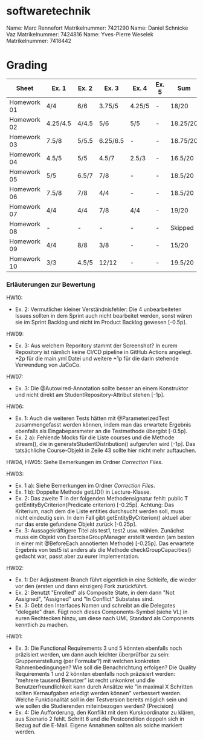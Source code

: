 # softwaretechnik

Name: Marc Rennefort Matrikelnummer: 7421290
Name: Daniel Schnicke Vaz Matrikelnummer: 7424816
Name: Yves-Pierre Weselek Matrikelnummer: 7418442

# Grading

| Sheet       | Ex. 1    | Ex. 2    | Ex. 3    | Ex. 4    | Ex. 5    | Sum      |
| ----------- | -------- | -------- | -------- | -------- | -------- | -------- |
| Homework 01 | 4/4      | 6/6      | 3.75/5   | 4.25/5   | -        | 18/20    |
| Homework 02 | 4.25/4.5 | 4/4.5    | 5/6      | 5/5      | -        | 18.25/20 |
| Homework 03 | 7.5/8    | 5/5.5    | 6.25/6.5 | -        | -        | 18.75/20 |
| Homework 04 | 4.5/5    | 5/5      | 4.5/7    | 2.5/3    | -        | 16.5/20  |
| Homework 05 | 5/5      | 6.5/7    | 7/8      | -        | -        | 18.5/20  |
| Homework 06 | 7.5/8    | 7/8      | 4/4      | -        | -        | 18.5/20  |
| Homework 07 | 4/4      | 4/4      | 7/8      | 4/4      | -        | 19/20    |
| Homework 08 | -        | -        | -        | -        | -        | Skipped  |
| Homework 09 | 4/4      | 8/8      | 3/8      | -        | -        | 15/20    |
| Homework 10 | 3/3      | 4.5/5    | 12/12    | -        | -        | 19.5/20  |

### Erläuterungen zur Bewertung

HW10:
- Ex. 2: Vermutlicher kleiner Verständnisfehler: Die 4 unbearbeiteten Issues sollten in dem Sprint auch nicht bearbeitet werden, sonst wären sie im Sprint Backlog und nicht im Product Backlog gewesen \[-0.5p\].


HW09:
- Ex. 3: Aus welchem Reporitory stammt der Screenshot? In eurem Repository ist nämlich keine CI/CD pipeline in GitHub Actions angelegt. +2p für die main.yml Datei und weitere +1p für die darin stehende Verwendung von JaCoCo. 

HW07:
- Ex. 3: Die @Autowired-Annotation sollte besser an einem Konstruktor und nicht direkt am StudentRepository-Attribut stehen \[-1p\].

HW06:
- Ex. 1: Auch die weiteren Tests hätten mit @ParameterizedTest zusammengefasst werden können, indem man das erwartete Ergebnis ebenfalls als Eingabeparameter an die Testmethode übergibt \[-0.5p\].
- Ex. 2 a): Fehlende Mocks für die Liste courses und die Methode stream(), die in generateStudentDistribution() aufgerufen wird \[-1p\]. Das tatsächliche Course-Objekt in Zeile 43 sollte hier nicht mehr auftauchen.

HW04, HW05: Siehe Bemerkungen im Ordner *Correction Files*.

HW03:
- Ex. 1 a): Siehe Bemerkungen im Ordner *Correction Files*.
- Ex. 1 b): Doppelte Methode getLID() in Lecture-Klasse.
- Ex. 2: Das zweite T in der folgenden Methodensignatur fehlt: public T getEntityByCriterion(Predicate<T> criterion) \[-0.25p\]. Achtung: Das Kriterium, nach dem die Liste entities durchsucht werden soll, muss nicht eindeutig sein. In dem Fall gibt getEntityByCriterion() aktuell aber nur das erste gefundene Objekt zurück \[-0.25p\].
- Ex. 3: Aussagekräftigere Titel als test1, test2 usw. wählen. Zunächst muss ein Objekt von ExerciseGroupManager erstellt werden (am besten in einer mit @BeforeEach annotierten Methode) \[-0.25p\]. Das erwartete Ergebnis von test5 ist anders als die Methode checkGroupCapacities() gedacht war, passt aber zu eurer Implementation. 

HW02:
- Ex. 1: Der Adjustment-Branch führt eigentlich in eine Schleife, die wieder vor den (ersten und dann einzigen) Fork zurückführt.
- Ex. 2: Benutzt "Enrolled" als Composite State, in dem dann "Not Assigned", "Assigned" und "In Conflict" Substates sind.
- Ex. 3: Gebt den Interfaces Namen und schreibt an die Delegates "delegate" dran. Fügt noch dieses Components-Symbol (siehe VL) in euren Rechtecken hinzu, um diese nach UML Standard als Components kenntlich zu machen.

HW01:
- Ex. 3: Die Functional Requirements 3 und 5 könnten ebenfalls noch präzisiert werden, um dann auch leichter überprüfbar zu sein: Gruppenerstellung (per Formular?) mit welchen konkreten Rahmenbedingungen? Wie soll die Benachrichtung erfolgen? Die Quality Requirements 1 und 2 könnten ebenfalls noch präzisiert werden: "mehrere tausend Benutzer" ist recht unkonkret und die Benutzerfreundlichkeit kann durch Ansätze wie "in maximal X Schritten sollten Kernaufgaben erledigt werden können" verbessert werden. Welche Funktionalität soll in der Testversion bereits möglich sein und wie sollen die Studierenden miteinbezogen werden? (Precision)
- Ex. 4: Die Aufforderung, den Konflikt mit dem Kurskoordinator zu klären, aus Szenario 2 fehlt. Schritt 6 und die Postcondition doppeln sich in Bezug auf die E-Mail. Eigene Annahmen sollten als solche markiert werden.
